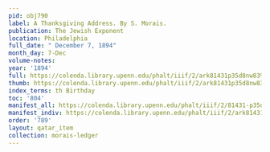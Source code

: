 ```yaml
---
pid: obj790
label: A Thanksgiving Address. By S. Morais.
publication: The Jewish Exponent
location: Philadelphia
full_date: " December 7, 1894"
month_day: 7-Dec
volume-notes:
year: '1894'
full: https://colenda.library.upenn.edu/phalt/iiif/2/ark81431p35d8nw83%2FSHA256E-s8935487--16a72c3ac9c948c22f12b7fcb79f1085a2209ec7e48c753e5fd8eee628b6785e.jpeg/full/3500,/0/default.jpg
thumb: https://colenda.library.upenn.edu/phalt/iiif/2/ark81431p35d8nw83%2FSHA256E-s8935487--16a72c3ac9c948c22f12b7fcb79f1085a2209ec7e48c753e5fd8eee628b6785e.jpeg/full/!200,200/0/default.jpg
index_terms: th Birthday
toc: '804'
manifest_all: https://colenda.library.upenn.edu/phalt/iiif/2/81431-p35d8nw83/manifest
manifest_indiv: https://colenda.library.upenn.edu/phalt/iiif/2/ark81431p35d8nw83%2FSHA256E-s8935487--16a72c3ac9c948c22f12b7fcb79f1085a2209ec7e48c753e5fd8eee628b6785e.jpeg
order: '789'
layout: qatar_item
collection: morais-ledger
---
```


